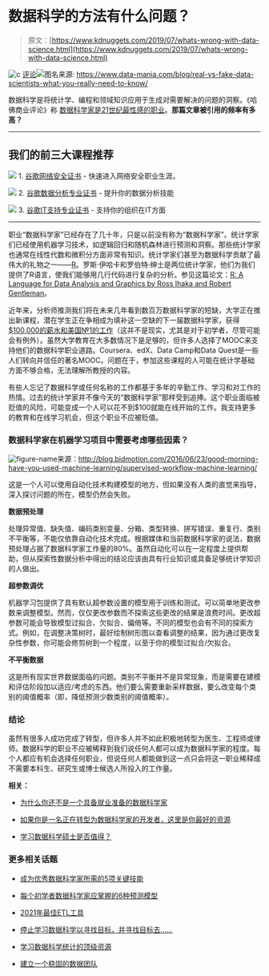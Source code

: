 # 数据科学的方法有什么问题？

> 原文：[https://www.kdnuggets.com/2019/07/whats-wrong-with-data-science.html](https://www.kdnuggets.com/2019/07/whats-wrong-with-data-science.html)

![c](../Images/3d9c022da2d331bb56691a9617b91b90.png) [评论](#comments)![图名](../Images/fdd5fd0a64b123d00a3912b407ed9120.png)来源: https://www.data-mania.com/blog/real-vs-fake-data-scientists-what-you-really-need-to-know/

数据科学是将统计学、编程和领域知识应用于生成对需要解决的问题的洞察。《哈佛商业评论》称 [数据科学家是21世纪最性感的职业](https://hbr.org/2012/10/data-scientist-the-sexiest-job-of-the-21st-century)。**那篇文章被引用的频率有多高？**

* * *

## 我们的前三大课程推荐

![](../Images/0244c01ba9267c002ef39d4907e0b8fb.png) 1\. [谷歌网络安全证书](https://www.kdnuggets.com/google-cybersecurity) - 快速进入网络安全职业生涯。

![](../Images/e225c49c3c91745821c8c0368bf04711.png) 2\. [谷歌数据分析专业证书](https://www.kdnuggets.com/google-data-analytics) - 提升你的数据分析技能

![](../Images/0244c01ba9267c002ef39d4907e0b8fb.png) 3\. [谷歌IT支持专业证书](https://www.kdnuggets.com/google-itsupport) - 支持你的组织在IT方面

* * *

职业“数据科学家”已经存在了几十年，只是以前没有称为“数据科学家”。统计学家们已经使用机器学习技术，如逻辑回归和随机森林进行预测和洞察。那些统计学家也通常在线性代数和微积分方面非常有知识。统计学家们甚至为数据科学贡献了最伟大的礼物之一——[R](https://www.r-project.org/)。罗斯·伊哈卡和罗伯特·绅士是两位统计学家，他们为我们提供了R语言，使我们能够用几行代码进行复杂的分析。参见这篇论文：[R: A Language for Data Analysis and Graphics by Ross Ihaka and Robert Gentleman](https://www.stat.auckland.ac.nz/~ihaka/downloads/R-paper.pdf)。

近年来，分析师推测我们将在未来几年看到数百万数据科学家的短缺，大学正在推出新课程，潜在学生正在争相成为填补这一空缺的下一届数据科学家，获得[$100,000的薪水和美国№1的工作](https://www.marketwatch.com/story/the-most-sought-after-job-in-america-pays-110000-but-you-will-need-this-skill-2017-09-21)（这并不是现实，尤其是对于初学者，尽管可能会有例外）。虽然大学教育在大多数情况下是足够的，但许多人选择了MOOC来支持他们的数据科学职业道路。Coursera、edX、Data Camp和Data Quest是一些人们转向并信任的著名MOOC。问题在于，参加这些课程的人可能在统计学基础方面不够合格，无法理解所教授的内容。

有些人忘记了数据科学或任何名称的工作都基于多年的辛勤工作、学习和对工作的热情。过去的统计学家并不像今天的“数据科学家”那样受到追捧。这个职业面临被贬值的风险，可能变成一个人可以花不到$100就能在线开始的工作。我支持更多的教育和在线学习机会，但这个职业不应被贬值。

### 数据科学家在机器学习项目中需要考虑哪些因素？

![figure-name](../Images/41212288c6101b2c0a53ccbd353773a2.png)来源：http://blog.bidmotion.com/2016/06/23/good-morning-have-you-used-machine-learning/supervised-workflow-machine-learning/

这是一个人可以使用自动化技术构建模型的地方，但如果没有人类的直觉来指导，深入探讨问题的所在，模型仍然会失败。

**数据预处理**

处理异常值、缺失值、编码类别变量、分箱、类型转换、拼写错误、重复行、类别不平衡等，不能仅依靠自动化技术完成。根据媒体和当前数据科学家的说法，数据预处理占据了数据科学家工作量的80%。虽然自动化可以在一定程度上提供帮助，但从探索性数据分析中得出的结论应该由具有行业知识或具备足够统计学知识的人做出。

**超参数调优**

机器学习包提供了具有默认超参数设置的模型用于训练和测试。可以简单地更改参数来调整模型。然而，仅仅更改参数而不探索这些更改的结果是浪费时间。更改超参数可能会导致模型过拟合、欠拟合、偏倚等。不同的模型也会有不同的探索方式。例如，在调整决策树时，最好绘制树形图以查看调整的结果，因为通过更改复杂性参数，你可能会修剪树到一个程度，以至于你的模型过拟合/欠拟合。

**不平衡数据**

这是所有现实世界数据面临的问题。类别不平衡并不是异常现象，而是需要在建模和评估阶段加以适应/考虑的东西。他们要么需要重新采样数据，要么改变每个类别的阈值概率（即，降低预测少数类别的阈值概率）。

### 结论

虽然有很多人成功完成了转型，但许多人并不如此积极地转型为医生、工程师或律师。数据科学的职业不应被稀释到我们说任何人都可以成为数据科学家的程度。每个人都应有机会选择任何职业，但说任何人都能做到这一点只会将这一职业稀释成不需要本科生、研究生或博士候选人所投入的工作量。

**相关：**

+   [为什么你还不是一个具备就业准备的数据科学家](/2019/07/not-job-ready-data-scientist-yet.html)

+   [如果你是一名正在转型为数据科学家的开发者，这里是你最好的资源](/2019/06/developer-transitioning-data-science-best-resources.html)

+   [学习数据科学硕士是否值得？](/2019/04/worth-studying-data-science-masters.html)

### 更多相关话题

+   [成为优秀数据科学家所需的5项关键技能](https://www.kdnuggets.com/2021/12/5-key-skills-needed-become-great-data-scientist.html)

+   [每个初学者数据科学家应掌握的6种预测模型](https://www.kdnuggets.com/2021/12/6-predictive-models-every-beginner-data-scientist-master.html)

+   [2021年最佳ETL工具](https://www.kdnuggets.com/2021/12/mozart-best-etl-tools-2021.html)

+   [停止学习数据科学以寻找目标，并寻找目标去……](https://www.kdnuggets.com/2021/12/stop-learning-data-science-find-purpose.html)

+   [学习数据科学统计的顶级资源](https://www.kdnuggets.com/2021/12/springboard-top-resources-learn-data-science-statistics.html)

+   [建立一个稳固的数据团队](https://www.kdnuggets.com/2021/12/build-solid-data-team.html)
